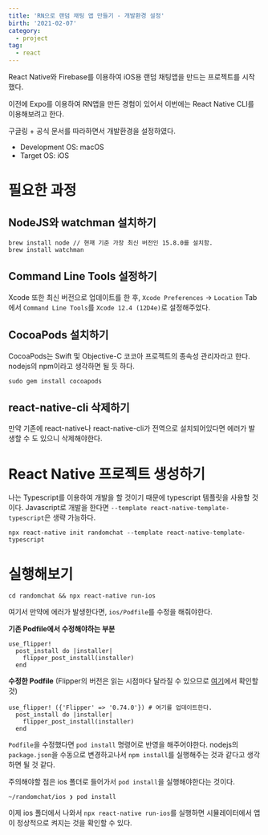 ```yaml
---
title: 'RN으로 랜덤 채팅 앱 만들기 - 개발환경 설정'
birth: '2021-02-07'
category:
  - project
tag:
  - react
---
```


React Native와 Firebase를 이용하여 iOS용 랜덤 채팅앱을 만드는 프로젝트를 시작했다.

이전에 Expo를 이용하여 RN앱을 만든 경험이 있어서 이번에는 React Native CLI를 이용해보려고 한다.

구글링 + 공식 문서를 따라하면서 개발환경을 설정하였다.

- Development OS: macOS
- Target OS: iOS

# 필요한 과정

## NodeJS와 watchman 설치하기

```
brew install node // 현재 기준 가장 최신 버전인 15.8.0를 설치함.
brew install watchman
```

## Command Line Tools 설정하기

Xcode 또한 최신 버전으로 업데이트를 한 후, `Xcode Preferences` -> `Location` Tab에서 `Command Line Tools`를 `Xcode 12.4 (12D4e)`로 설정해주었다.

## CocoaPods 설치하기

CocoaPods는 Swift 및 Objective-C 코코아 프로젝트의 종속성 관리자라고 한다. nodejs의 npm이라고 생각하면 될 듯 하다.

```
sudo gem install cocoapods
```

## react-native-cli 삭제하기

만약 기존에 react-native나 react-native-cli가 전역으로 설치되어있다면 에러가 발생할 수 도 있으니 삭제해야한다.

# React Native 프로젝트 생성하기

나는 Typescript를 이용하여 개발을 할 것이기 때문에 typescript 템플릿을 사용할 것이다. Javascript로 개발을 한다면 `--template react-native-template-typescript`은 생략 가능하다.

```
npx react-native init randomchat --template react-native-template-typescript
```

# 실행해보기

```
cd randomchat && npx react-native run-ios
```

여기서 만약에 에러가 발생한다면, `ios/Podfile`를 수정을 해줘야한다.

**기존 Podfile에서 수정해야하는 부분**

```
use_flipper!
  post_install do |installer|
    flipper_post_install(installer)
  end
```

**수정한 Podfile**
(Flipper의 버전은 읽는 시점마다 달라질 수 있으므로 [여기](https://fbflipper.com/docs/getting-started/react-native#using-the-latest-flipper-sdk)에서 확인할 것)

```
use_flipper! ({'Flipper' => '0.74.0'}) # 여기를 업데이트한다.
  post_install do |installer|
    flipper_post_install(installer)
  end
```

`Podfile`을 수정했다면 `pod install` 명령어로 반영을 해주어야한다. nodejs의 `package.json`을 수동으로 변경하고나서 `npm install`를 실행해주는 것과 같다고 생각하면 될 것 같다.

주의해야할 점은 ios 폴더로 들어가서 `pod install`을 실행해야한다는 것이다.

```
~/randomchat/ios ❯ pod install
```

이제 ios 폴더에서 나와서 `npx react-native run-ios`를 실행하면 시뮬레이터에서 앱이 정상적으로 켜지는 것을 확인할 수 있다.
